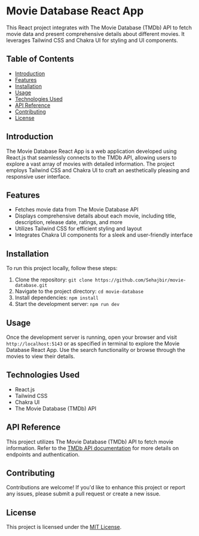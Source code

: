 # Movie Database React App

This React project integrates with The Movie Database (TMDb) API to fetch movie data and present comprehensive details about different movies. It leverages Tailwind CSS and Chakra UI for styling and UI components.

## Table of Contents

- [Introduction](#introduction)
- [Features](#features)
- [Installation](#installation)
- [Usage](#usage)
- [Technologies Used](#technologies-used)
- [API Reference](#api-reference)
- [Contributing](#contributing)
- [License](#license)

## Introduction

The Movie Database React App is a web application developed using React.js that seamlessly connects to the TMDb API, allowing users to explore a vast array of movies with detailed information. The project employs Tailwind CSS and Chakra UI to craft an aesthetically pleasing and responsive user interface.

## Features

- Fetches movie data from The Movie Database API
- Displays comprehensive details about each movie, including title, description, release date, ratings, and more
- Utilizes Tailwind CSS for efficient styling and layout
- Integrates Chakra UI components for a sleek and user-friendly interface

## Installation

To run this project locally, follow these steps:

1. Clone the repository: `git clone https://github.com/Sehajbir/movie-database.git`
2. Navigate to the project directory: `cd movie-database`
3. Install dependencies: `npm install`
4. Start the development server: `npm run dev`

## Usage

Once the development server is running, open your browser and visit `http://localhost:5143` or as specified in terminal to explore the Movie Database React App. Use the search functionality or browse through the movies to view their details.

## Technologies Used

- React.js
- Tailwind CSS
- Chakra UI
- The Movie Database (TMDb) API

## API Reference

This project utilizes The Movie Database (TMDb) API to fetch movie information. Refer to the [TMDb API documentation](https://developers.themoviedb.org/3/getting-started/introduction) for more details on endpoints and authentication.

## Contributing

Contributions are welcome! If you'd like to enhance this project or report any issues, please submit a pull request or create a new issue.

## License

This project is licensed under the [MIT License](LICENSE).

